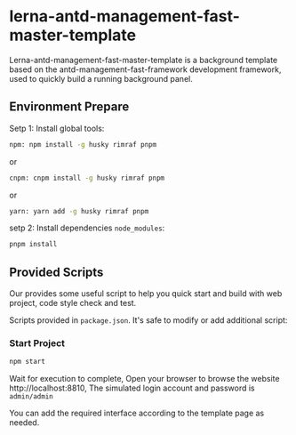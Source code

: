 # lerna-antd-management-fast-master-template

Lerna-antd-management-fast-master-template is a background template based on the antd-management-fast-framework development framework, used to quickly build a running background panel.

## Environment Prepare

Setp 1: Install global tools:

```bash
npm: npm install -g husky rimraf pnpm
```

or

```bash
cnpm: cnpm install -g husky rimraf pnpm
```

or

```bash
yarn: yarn add -g husky rimraf pnpm
```

setp 2: Install dependencies `node_modules`:

```bash
pnpm install
```

## Provided Scripts

Our provides some useful script to help you quick start and build with web project, code style check and test.

Scripts provided in `package.json`. It's safe to modify or add additional script:

### Start Project

```bash
npm start
```

Wait for execution to complete, Open your browser to browse the website http://localhost:8810, The simulated login account and password is `admin/admin`

You can add the required interface according to the template page as needed.
